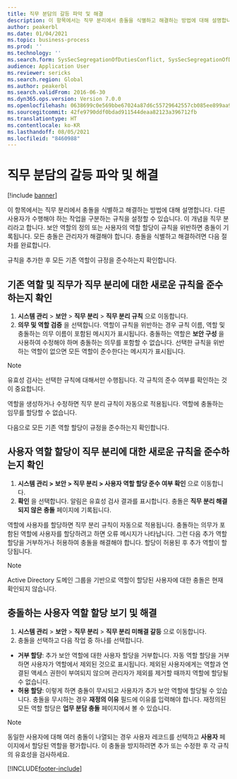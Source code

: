```yaml
---
title: 직무 분담의 갈등 파악 및 해결
description: 이 항목에서는 직무 분리에서 충돌을 식별하고 해결하는 방법에 대해 설명합니다.
author: peakerbl
ms.date: 01/04/2021
ms.topic: business-process
ms.prod: ''
ms.technology: ''
ms.search.form: SysSecSegregationOfDutiesConflict, SysSecSegregationOfDutiesRule
audience: Application User
ms.reviewer: sericks
ms.search.region: Global
ms.author: peakerbl
ms.search.validFrom: 2016-06-30
ms.dyn365.ops.version: Version 7.0.0
ms.openlocfilehash: 0638699c0e569bbe67024a87d6c55729642557cb085ee899aa98aa0022b12840
ms.sourcegitcommit: 42fe9790ddf0bdad911544deaa82123a396712fb
ms.translationtype: HT
ms.contentlocale: ko-KR
ms.lasthandoff: 08/05/2021
ms.locfileid: "8460988"
---
```

# <a name="identify-and-resolve-conflicts-in-segregation-of-duties"></a>직무 분담의 갈등 파악 및 해결

[!include [banner](../../includes/banner.md)]

이 항목에서는 직무 분리에서 충돌을 식별하고 해결하는 방법에 대해 설명합니다. 다른 사용자가 수행해야 하는 작업을 구분하는 규칙을 설정할 수 있습니다. 이 개념을 직무 분리라고 합니다. 보안 역할의 정의 또는 사용자의 역할 할당이 규칙을 위반하면 충돌이 기록됩니다. 모든 충돌은 관리자가 해결해야 합니다. 충돌을 식별하고 해결하려면 다음 절차를 완료합니다.

규칙을 추가한 후 모든 기존 역할이 규정을 준수하는지 확인합니다. 

## <a name="verify-that-existing-roles-and-duties-comply-with-new-rules-for-segregation-of-duties"></a>기존 역할 및 직무가 직무 분리에 대한 새로운 규칙을 준수하는지 확인
1. **시스템 관리** > **보안** > **직무 분리** > **직무 분리 규칙** 으로 이동합니다.
3. **의무 및 역할 검증** 을 선택합니다. 역할이 규칙을 위반하는 경우 규칙 이름, 역할 및 충돌하는 의무 이름이 포함된 메시지가 표시됩니다. 충돌하는 역할은 **보안 구성** 을 사용하여 수정해야 하며 충돌하는 의무를 포함할 수 없습니다. 선택한 규칙을 위반하는 역할이 없으면 모든 역할이 준수한다는 메시지가 표시됩니다.   

> [!NOTE]
> 유효성 검사는 선택한 규칙에 대해서만 수행됩니다. 각 규칙의 준수 여부를 확인하는 것이 중요합니다.   

역할을 생성하거나 수정하면 직무 분리 규칙이 자동으로 적용됩니다. 역할에 충돌하는 임무를 할당할 수 없습니다.

다음으로 모든 기존 역할 할당이 규정을 준수하는지 확인합니다.

## <a name="verify-that-user-role-assignments-comply-with-new-rules-for-segregation-of-duties"></a>사용자 역할 할당이 직무 분리에 대한 새로운 규칙을 준수하는지 확인
1. **시스템 관리 > 보안 > 직무 분리 > 사용자 역할 할당 준수 여부 확인** 으로 이동합니다.
2. **확인** 을 선택합니다. 알림은 유효성 검사 결과를 표시합니다. 충돌은 **직무 분리 해결되지 않은 충돌** 페이지에 기록됩니다.   

역할에 사용자를 할당하면 직무 분리 규칙이 자동으로 적용됩니다. 충돌하는 의무가 포함된 역할에 사용자를 할당하려고 하면 오류 메시지가 나타납니다. 그런 다음 추가 역할 할당을 거부하거나 허용하여 충돌을 해결해야 합니다. 할당이 허용된 후 추가 역할이 할당됩니다. 

> [!NOTE]
> Active Directory 도메인 그룹을 기반으로 역할이 할당된 사용자에 대한 충돌은 현재 확인되지 않습니다.

## <a name="view-and-resolve-conflicting-user-role-assignments"></a>충돌하는 사용자 역할 할당 보기 및 해결
1. **시스템 관리** > **보안** > **직무 분리** > **직무 분리 미해결 갈등** 으로 이동합니다. 
2. 충돌을 선택하고 다음 작업 중 하나를 선택합니다. 

  - **거부 할당**: 추가 보안 역할에 대한 사용자 할당을 거부합니다. 자동 역할 할당을 거부하면 사용자가 역할에서 제외된 것으로 표시됩니다. 제외된 사용자에게는 역할과 연결된 액세스 권한이 부여되지 않으며 관리자가 제외를 제거할 때까지 역할에 할당될 수 없습니다. 
-  **허용 할당**: 이렇게 하면 충돌이 무시되고 사용자가 추가 보안 역할에 할당될 수 있습니다. 충돌을 무시하는 경우 **재정의 이유** 필드에 이유를 입력해야 합니다. 재정의된 모든 역할 할당은 **업무 분담 충돌** 페이지에서 볼 수 있습니다.  

> [!NOTE]
> 동일한 사용자에 대해 여러 충돌이 나열되는 경우 사용자 레코드를 선택하고 **사용자** 페이지에서 할당된 역할을 평가합니다. 이 충돌을 방지하려면 추가 또는 수정한 후 각 규칙의 유효성을 검사하세요.


[!INCLUDE[footer-include](../../../../includes/footer-banner.md)]